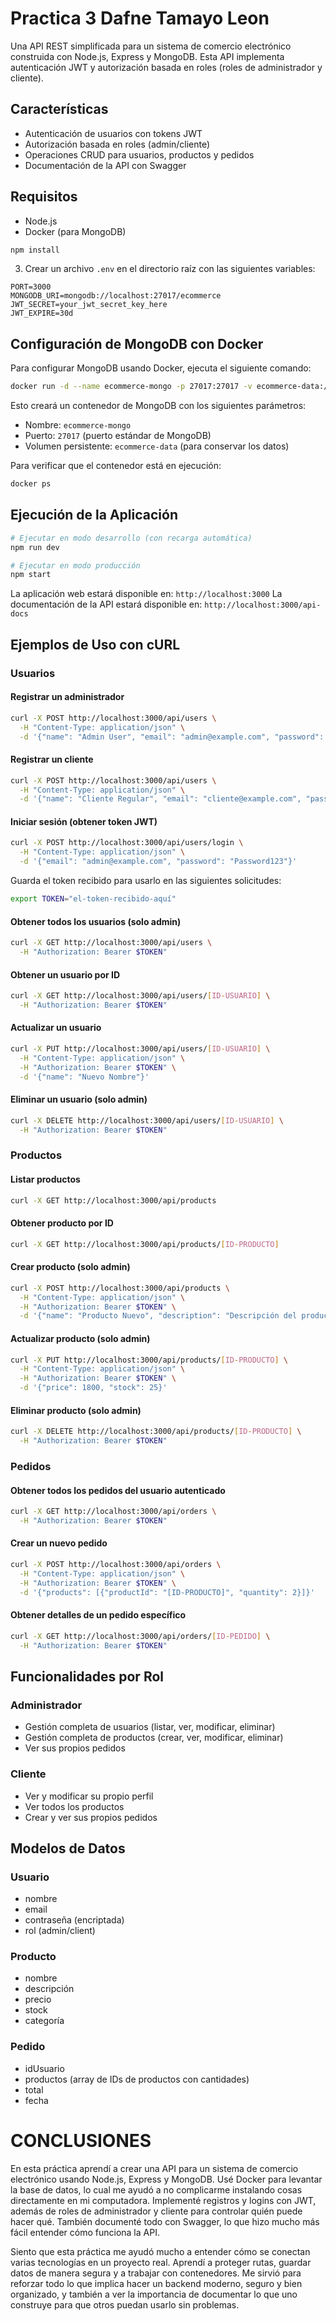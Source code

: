 # Practica 3 Dafne Tamayo Leon

Una API REST simplificada para un sistema de comercio electrónico construida con Node.js, Express y MongoDB. Esta API implementa autenticación JWT y autorización basada en roles (roles de administrador y cliente).

## Características

- Autenticación de usuarios con tokens JWT
- Autorización basada en roles (admin/cliente)
- Operaciones CRUD para usuarios, productos y pedidos
- Documentación de la API con Swagger

## Requisitos

- Node.js
- Docker (para MongoDB)

```bash
npm install
```

3. Crear un archivo `.env` en el directorio raíz con las siguientes variables:

```
PORT=3000
MONGODB_URI=mongodb://localhost:27017/ecommerce
JWT_SECRET=your_jwt_secret_key_here
JWT_EXPIRE=30d
```

## Configuración de MongoDB con Docker

Para configurar MongoDB usando Docker, ejecuta el siguiente comando:

```bash
docker run -d --name ecommerce-mongo -p 27017:27017 -v ecommerce-data:/data/db mongo
```

Esto creará un contenedor de MongoDB con los siguientes parámetros:
- Nombre: `ecommerce-mongo`
- Puerto: `27017` (puerto estándar de MongoDB)
- Volumen persistente: `ecommerce-data` (para conservar los datos)

Para verificar que el contenedor está en ejecución:

```bash
docker ps
```

## Ejecución de la Aplicación

```bash
# Ejecutar en modo desarrollo (con recarga automática)
npm run dev

# Ejecutar en modo producción
npm start
```

La aplicación web estará disponible en: `http://localhost:3000`
La documentación de la API estará disponible en: `http://localhost:3000/api-docs`

## Ejemplos de Uso con cURL

### Usuarios

#### Registrar un administrador

```bash
curl -X POST http://localhost:3000/api/users \
  -H "Content-Type: application/json" \
  -d '{"name": "Admin User", "email": "admin@example.com", "password": "Password123", "role": "admin"}'
```

#### Registrar un cliente

```bash
curl -X POST http://localhost:3000/api/users \
  -H "Content-Type: application/json" \
  -d '{"name": "Cliente Regular", "email": "cliente@example.com", "password": "Password123", "role": "client"}'
```

#### Iniciar sesión (obtener token JWT)

```bash
curl -X POST http://localhost:3000/api/users/login \
  -H "Content-Type: application/json" \
  -d '{"email": "admin@example.com", "password": "Password123"}'
```

Guarda el token recibido para usarlo en las siguientes solicitudes:

```bash
export TOKEN="el-token-recibido-aquí"
```

#### Obtener todos los usuarios (solo admin)

```bash
curl -X GET http://localhost:3000/api/users \
  -H "Authorization: Bearer $TOKEN"
```

#### Obtener un usuario por ID

```bash
curl -X GET http://localhost:3000/api/users/[ID-USUARIO] \
  -H "Authorization: Bearer $TOKEN"
```

#### Actualizar un usuario

```bash
curl -X PUT http://localhost:3000/api/users/[ID-USUARIO] \
  -H "Content-Type: application/json" \
  -H "Authorization: Bearer $TOKEN" \
  -d '{"name": "Nuevo Nombre"}'
```

#### Eliminar un usuario (solo admin)

```bash
curl -X DELETE http://localhost:3000/api/users/[ID-USUARIO] \
  -H "Authorization: Bearer $TOKEN"
```

### Productos

#### Listar productos

```bash
curl -X GET http://localhost:3000/api/products
```

#### Obtener producto por ID

```bash
curl -X GET http://localhost:3000/api/products/[ID-PRODUCTO]
```

#### Crear producto (solo admin)

```bash
curl -X POST http://localhost:3000/api/products \
  -H "Content-Type: application/json" \
  -H "Authorization: Bearer $TOKEN" \
  -d '{"name": "Producto Nuevo", "description": "Descripción del producto", "price": 1500, "stock": 20, "category": "Categoría"}'
```

#### Actualizar producto (solo admin)

```bash
curl -X PUT http://localhost:3000/api/products/[ID-PRODUCTO] \
  -H "Content-Type: application/json" \
  -H "Authorization: Bearer $TOKEN" \
  -d '{"price": 1800, "stock": 25}'
```

#### Eliminar producto (solo admin)

```bash
curl -X DELETE http://localhost:3000/api/products/[ID-PRODUCTO] \
  -H "Authorization: Bearer $TOKEN"
```

### Pedidos

#### Obtener todos los pedidos del usuario autenticado

```bash
curl -X GET http://localhost:3000/api/orders \
  -H "Authorization: Bearer $TOKEN"
```

#### Crear un nuevo pedido

```bash
curl -X POST http://localhost:3000/api/orders \
  -H "Content-Type: application/json" \
  -H "Authorization: Bearer $TOKEN" \
  -d '{"products": [{"productId": "[ID-PRODUCTO]", "quantity": 2}]}'
```

#### Obtener detalles de un pedido específico

```bash
curl -X GET http://localhost:3000/api/orders/[ID-PEDIDO] \
  -H "Authorization: Bearer $TOKEN"
```

## Funcionalidades por Rol

### Administrador
- Gestión completa de usuarios (listar, ver, modificar, eliminar)
- Gestión completa de productos (crear, ver, modificar, eliminar)
- Ver sus propios pedidos

### Cliente
- Ver y modificar su propio perfil
- Ver todos los productos
- Crear y ver sus propios pedidos

## Modelos de Datos

### Usuario
- nombre
- email
- contraseña (encriptada)
- rol (admin/client)

### Producto
- nombre
- descripción
- precio
- stock
- categoría

### Pedido
- idUsuario
- productos (array de IDs de productos con cantidades)
- total
- fecha


# CONCLUSIONES
En esta práctica aprendí a crear una API para un sistema de comercio electrónico usando Node.js, Express y MongoDB. Usé Docker para levantar la base de datos, lo cual me ayudó a no complicarme instalando cosas directamente en mi computadora. Implementé registros y logins con JWT, además de roles de administrador y cliente para controlar quién puede hacer qué. También documenté todo con Swagger, lo que hizo mucho más fácil entender cómo funciona la API.

Siento que esta práctica me ayudó mucho a entender cómo se conectan varias tecnologías en un proyecto real. Aprendí a proteger rutas, guardar datos de manera segura y a trabajar con contenedores. Me sirvió para reforzar todo lo que implica hacer un backend moderno, seguro y bien organizado, y también a ver la importancia de documentar lo que uno construye para que otros puedan usarlo sin problemas.
